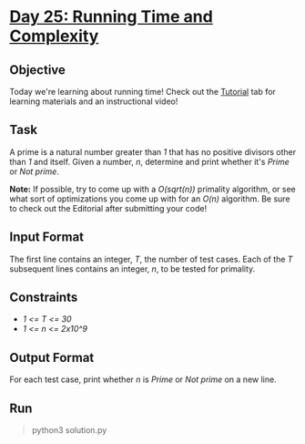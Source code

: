 # [Day 25: Running Time and Complexity](https://www.hackerrank.com/challenges/30-running-time-and-complexity/problem)

## Objective
Today we're learning about running time! Check out the [Tutorial](https://www.hackerrank.com/challenges/30-running-time-and-complexity/tutorial) tab for learning materials and an instructional video!

## Task
A prime is a natural number greater than *1* that has no positive divisors other than *1* and itself. Given a number, *n*, determine and print whether it's *Prime* or *Not prime*.

**Note:** If possible, try to come up with a *O(sqrt(n))* primality algorithm, or see what sort of optimizations you come up with for an *O(n)* algorithm. Be sure to check out the Editorial after submitting your code!

## Input Format
The first line contains an integer, *T*, the number of test cases.
Each of the *T* subsequent lines contains an integer, *n*, to be tested for primality.

## Constraints
* *1 <= T <= 30*
* *1 <= n <= 2x10^9*

## Output Format
For each test case, print whether *n* is *Prime* or *Not prime* on a new line.

## Run
> python3 solution.py